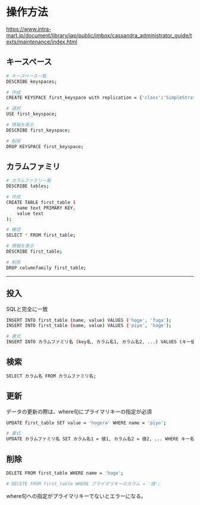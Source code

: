 # 操作方法

https://www.intra-mart.jp/document/library/iap/public/imbox/cassandra_administrator_guide/texts/maintenance/index.html

## キースペース
```bash
# キースペース一覧
DESCRIBE keyspaces;

# 作成
CREATE KEYSPACE first_keyspace with replication = {'class':'SimpleStrategy', 'replication_factor':1};

# 選択
USE first_keyspace;

# 情報を表示
DESCRIBE first_keyspace;

# 削除
DROP KEYSPACE first_keyspace;
```

## カラムファミリ
```bash
# カラムファミリ一覧
DESCRIBE tables;

# 作成
CREATE TABLE first_table (
    name text PRIMARY KEY,
    value text
);

# 確認
SELECT * FROM first_table;

# 情報を表示
DESCRIBE first_table;

# 削除
DROP columnfamily first_table;
```

---

## 投入
SQLと完全に一致
```bash
INSERT INTO first_table (name, value) VALUES ('hoge', 'fuga');
INSERT INTO first_table (name, value) VALUES ('piyo', 'hage');

# 書式
INSERT INTO カラムファミリ名 (key名, カラム名1, カラム名2, ...) VALUES (キー値, 値1, 値2, ...);
```

## 検索
```bash
SELECT カラム名 FROM カラムファミリ名;
```


## 更新
データの更新の際は、where句にプライマリキーの指定が必須
```bash
UPDATE first_table SET value = 'hogera' WHERE name = 'piyo';

# 書式
UPDATE カラムファミリ名 SET カラム名1 = 値1, カラム名2 = 値2, ... WHERE キー名 = キー値;
```


## 削除
```bash
DELETE FROM first_table WHERE name = 'hoge';

# DELETE FROM first_table WHERE プライマリキーのカラム = '値';
```
where句への指定がプライマリキーでないとエラーになる。